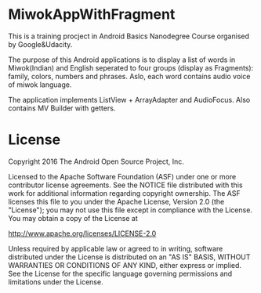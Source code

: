 # MiwokAppWithFragment

This is a training procject in Android Basics Nanodegree Course organised by Google&Udacity.

The purpose of this Android applications is to display a list of words in Miwok(Indian) and English seperated to four groups (display as Fragments): family, colors, numbers and phrases. Aslo, each word contains audio voice of miwok language.

The application implements ListView + ArrayAdapter and AudioFocus. Also contains MV Builder with getters.


# License

Copyright 2016 The Android Open Source Project, Inc.

Licensed to the Apache Software Foundation (ASF) under one or more contributor license agreements. See the NOTICE file distributed with this work for additional information regarding copyright ownership. The ASF licenses this file to you under the Apache License, Version 2.0 (the "License"); you may not use this file except in compliance with the License. You may obtain a copy of the License at

http://www.apache.org/licenses/LICENSE-2.0

Unless required by applicable law or agreed to in writing, software distributed under the License is distributed on an "AS IS" BASIS, WITHOUT WARRANTIES OR CONDITIONS OF ANY KIND, either express or implied. See the License for the specific language governing permissions and limitations under the License.
